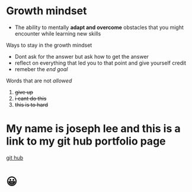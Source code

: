 
# Growth mindset
- The ability to mentally **adapt and overcome** obstacles that you might encounter while learning new skills


Ways to stay in the growth mindset 
- Dont ask for the answer but ask how to get the answer 
- reflect on everything that led you to that point and give yourself credit
- remeber the *end goal* 


Words that are not *allowed* 
1. ~~give up~~
2. ~~i cant do this~~
3. ~~this is to hard~~

# My name is joseph lee and this is a link to my git hub portfolio page
[git hub](https://github.com/josephlee3454/learning-journal)


# :grinning:
